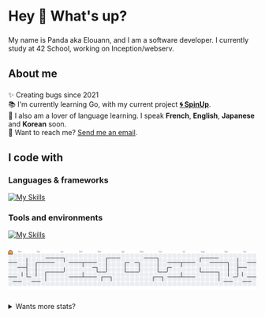 <h1 align="left">Hey 🌺 What's up?</h1>

###

<p align="left">My name is Panda aka Elouann, and I am a software developer. I currently study at 42 School, working on Inception/webserv.</p>

###

<h2 align="left">About me</h2>

###

<p align="left">
  ✨ Creating bugs since 2021<br>📚 I'm currently learning Go, with my current project <a href="https://github.com/SpinUp-CLI"><strong>🌀 SpinUp</strong></a>.<br>
  🎲 I also am a lover of language learning. I speak <strong>French</strong>, <strong>English</strong>, <strong>Japanese</strong> and <strong>Korean</strong> soon.<br>
  📩 Want to reach me? <a href="mailto:elouannhosta.pro@gmail.com">Send me an email</a>.</p>

###

<h2 align="left">I code with</h2>

<h3 align="left">Languages & frameworks</h3>

[![My Skills](https://skillicons.dev/icons?i=flask,vuejs,nuxt,go,docker,cpp,c,bash,ts,js,scss,python,rust&theme=dark&perline=15)](https://skillicons.dev)

<h3 align="left">Tools and environments</h3>

[![My Skills](https://skillicons.dev/icons?i=neovim,vscode,vim,linux,apple,git,github,gitlab&theme=dark&perline=15)](https://skillicons.dev)

###

<picture>
  <source media="(prefers-color-scheme: dark)" srcset="https://raw.githubusercontent.com/panda2742/panda2742/output/pacman-contribution-graph-dark.svg">
  <source media="(prefers-color-scheme: light)" srcset="https://raw.githubusercontent.com/panda2742/panda2742/output/pacman-contribution-graph.svg">
  <img alt="pacman contribution graph" src="https://raw.githubusercontent.com/panda2742/panda2742/output/pacman-contribution-graph.svg">
</picture>

###

<details>
  <summary>Wants more stats?</summary>

  <!--START_SECTION:waka-->
![Code Time](http://img.shields.io/badge/Code%20Time-2%2C763%20hrs%2017%20mins-blue)

**🐱 My GitHub Data** 

> 📦 41.1 kB Used in GitHub's Storage 
 > 
> 🏆 934 Contributions in the Year 2025
 > 
> 💼 Opted to Hire
 > 
> 📜 23 Public Repositories 
 > 
> 🔑 9 Private Repositories 
 > 
**I'm an Early 🐤** 

```text
🌞 Morning                313 commits         █████░░░░░░░░░░░░░░░░░░░░   18.88 % 
🌆 Daytime                905 commits         ██████████████░░░░░░░░░░░   54.58 % 
🌃 Evening                397 commits         ██████░░░░░░░░░░░░░░░░░░░   23.94 % 
🌙 Night                  43 commits          █░░░░░░░░░░░░░░░░░░░░░░░░   02.59 % 
```
📅 **I'm Most Productive on Wednesday** 

```text
Monday                   252 commits         ████░░░░░░░░░░░░░░░░░░░░░   15.20 % 
Tuesday                  288 commits         ████░░░░░░░░░░░░░░░░░░░░░   17.37 % 
Wednesday                335 commits         █████░░░░░░░░░░░░░░░░░░░░   20.21 % 
Thursday                 261 commits         ████░░░░░░░░░░░░░░░░░░░░░   15.74 % 
Friday                   285 commits         ████░░░░░░░░░░░░░░░░░░░░░   17.19 % 
Saturday                 146 commits         ██░░░░░░░░░░░░░░░░░░░░░░░   08.81 % 
Sunday                   91 commits          █░░░░░░░░░░░░░░░░░░░░░░░░   05.49 % 
```


📊 **This Week I Spent My Time On** 

```text
💬 Programming Languages: 
Go                       12 hrs 43 mins      ███████████░░░░░░░░░░░░░░   45.63 % 
Bash                     4 hrs 57 mins       ████░░░░░░░░░░░░░░░░░░░░░   17.77 % 
Other                    3 hrs 4 mins        ███░░░░░░░░░░░░░░░░░░░░░░   11.03 % 
Image (svg)              2 hrs 10 mins       ██░░░░░░░░░░░░░░░░░░░░░░░   07.83 % 
YAML                     1 hr 32 mins        █░░░░░░░░░░░░░░░░░░░░░░░░   05.51 % 

🐱‍💻 Projects: 
SpinUp                   17 hrs 35 mins      ████████████████░░░░░░░░░   63.06 % 
Inception                5 hrs 48 mins       █████░░░░░░░░░░░░░░░░░░░░   20.82 % 
Unknown Project          2 hrs 45 mins       ██░░░░░░░░░░░░░░░░░░░░░░░   09.91 % 
ha                       1 hr 15 mins        █░░░░░░░░░░░░░░░░░░░░░░░░   04.53 % 
42-cub3d                 11 mins             ░░░░░░░░░░░░░░░░░░░░░░░░░   00.68 % 

💻 Operating System: 
Linux                    18 hrs 23 mins      ████████████████░░░░░░░░░   65.90 % 
Mac                      9 hrs 30 mins       █████████░░░░░░░░░░░░░░░░   34.10 % 
```


<!--END_SECTION:waka-->
</details>
